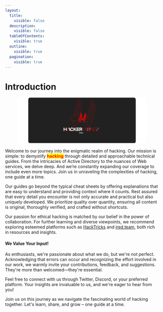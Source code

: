 ```yaml
---
layout:
  title:
    visible: false
  description:
    visible: false
  tableOfContents:
    visible: true
  outline:
    visible: true
  pagination:
    visible: true
---
```


# Introduction

<figure><img src=".gitbook/assets/Screenshot_2024-04-18_01-29-48(2).png" alt=""><figcaption></figcaption></figure>

Welcome to our journey into the enigmatic realm of hacking. Our mission is simple: to demystify <mark style="color:red;">**hacking**</mark> through detailed and approachable technical guides. From the intricacies of Active Directory to the nuances of Web services, we delve deep. And we’re constantly expanding our coverage to include even more topics. Join us in unraveling the complexities of hacking, one guide at a time.

Our guides go beyond the typical cheat sheets by offering explanations that are easy to understand and providing context where it counts. Rest assured that every detail you encounter is not only accurate and practical but also uniquely developed. We prioritize quality over quantity, ensuring all content is original, thoroughly verified, and crafted without shortcuts.

Our passion for ethical hacking is matched by our belief in the power of collaboration. For further learning and diverse viewpoints, we recommend exploring esteemed platforms such as [HackTricks](https://book.hacktricks.xyz/) and [ired.team](https://www.ired.team/), both rich in resources and insights.

#### We Value Your Input!

As enthusiasts, we're passionate about what we do, but we're not perfect. Acknowledging that errors can occur and recognizing the effort involved in our work, we warmly invite your contributions, feedback, and suggestions. They're more than welcomed—they're essential.

Feel free to connect with us through Twitter, Discord, or your preferred platform. Your insights are invaluable to us, and we're eager to hear from you!

Join us on this journey as we navigate the fascinating world of hacking together. Let's learn, share, and grow – one guide at a time.
